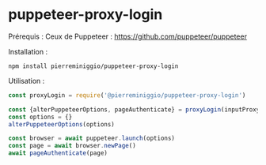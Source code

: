 # puppeteer-proxy-login

Prérequis :
Ceux de Puppeteer : https://github.com/puppeteer/puppeteer

Installation :
```
npm install pierreminiggio/puppeteer-proxy-login
```

Utilisation : 
```javascript
const proxyLogin = require('@pierreminiggio/puppeteer-proxy-login')

const {alterPuppeteerOptions, pageAuthenticate} = proxyLogin(inputProxy)
const options = {}
alterPuppeteerOptions(options)

const browser = await puppeteer.launch(options)
const page = await browser.newPage()
await pageAuthenticate(page)

```
